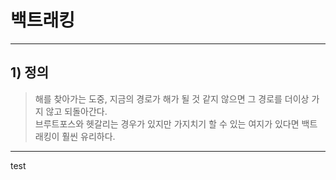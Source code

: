 # 백트래킹

-------------
## 1) 정의
> 해를 찾아가는 도중, 지금의 경로가 해가 될 것 같지 않으면 그 경로를 더이상 가지 않고 되돌아간다.   
> 브루트포스와 헷갈리는 경우가 있지만 가지치기 할 수 있는 여지가 있다면 백트래킹이 훨씬 유리하다.
-------------
test